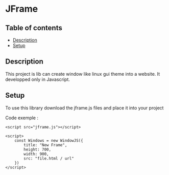 # JFrame

## Table of contents
* [Description](#description)
* [Setup](#setup)

## Description
This project is lib can create window like linux gui theme into a website.
It developped only in Javascript.
	
## Setup
To use this library download the jframe.js files and place it into your project

Code exemple :

```
<script src="jframe.js"></script>

<script>
    const Windows = new WindowJS({
        title: "New Frame",
        height: 700,
        width: 900,
        src: "file.html / url"
    })
</script>
```
